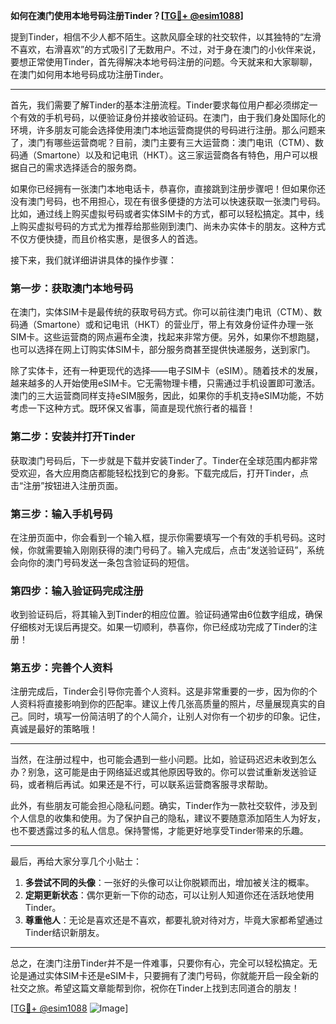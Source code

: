 **如何在澳门使用本地号码注册Tinder？[[TG💪+ @esim1088](https://t.me/s/esim1088)]**

提到Tinder，相信不少人都不陌生。这款风靡全球的社交软件，以其独特的“左滑不喜欢，右滑喜欢”的方式吸引了无数用户。不过，对于身在澳门的小伙伴来说，要想正常使用Tinder，首先得解决本地号码注册的问题。今天就来和大家聊聊，在澳门如何用本地号码成功注册Tinder。

---

首先，我们需要了解Tinder的基本注册流程。Tinder要求每位用户都必须绑定一个有效的手机号码，以便验证身份并接收验证码。在澳门，由于我们身处国际化的环境，许多朋友可能会选择使用澳门本地运营商提供的号码进行注册。那么问题来了，澳门有哪些运营商呢？目前，澳门主要有三大运营商：澳门电讯（CTM）、数码通（Smartone）以及和记电讯（HKT）。这三家运营商各有特色，用户可以根据自己的需求选择适合的服务商。

如果你已经拥有一张澳门本地电话卡，恭喜你，直接跳到注册步骤吧！但如果你还没有澳门号码，也不用担心，现在有很多便捷的方法可以快速获取一张澳门号码。比如，通过线上购买虚拟号码或者实体SIM卡的方式，都可以轻松搞定。其中，线上购买虚拟号码的方式尤为推荐给那些刚到澳门、尚未办实体卡的朋友。这种方式不仅方便快捷，而且价格实惠，是很多人的首选。

接下来，我们就详细讲讲具体的操作步骤：

### **第一步：获取澳门本地号码**
在澳门，实体SIM卡是最传统的获取号码方式。你可以前往澳门电讯（CTM）、数码通（Smartone）或和记电讯（HKT）的营业厅，带上有效身份证件办理一张SIM卡。这些运营商的网点遍布全澳，找起来非常方便。另外，如果你不想跑腿，也可以选择在网上订购实体SIM卡，部分服务商甚至提供快递服务，送到家门。

除了实体卡，还有一种更现代的选择——电子SIM卡（eSIM）。随着技术的发展，越来越多的人开始使用eSIM卡。它无需物理卡槽，只需通过手机设置即可激活。澳门的三大运营商同样支持eSIM服务，因此，如果你的手机支持eSIM功能，不妨考虑一下这种方式。既环保又省事，简直是现代旅行者的福音！

### **第二步：安装并打开Tinder**
获取澳门号码后，下一步就是下载并安装Tinder了。Tinder在全球范围内都非常受欢迎，各大应用商店都能轻松找到它的身影。下载完成后，打开Tinder，点击“注册”按钮进入注册页面。

### **第三步：输入手机号码**
在注册页面中，你会看到一个输入框，提示你需要填写一个有效的手机号码。这时候，你就需要输入刚刚获得的澳门号码了。输入完成后，点击“发送验证码”，系统会向你的澳门号码发送一条包含验证码的短信。

### **第四步：输入验证码完成注册**
收到验证码后，将其输入到Tinder的相应位置。验证码通常由6位数字组成，确保仔细核对无误后再提交。如果一切顺利，恭喜你，你已经成功完成了Tinder的注册！

### **第五步：完善个人资料**
注册完成后，Tinder会引导你完善个人资料。这是非常重要的一步，因为你的个人资料将直接影响到你的匹配率。建议上传几张高质量的照片，尽量展现真实的自己。同时，填写一份简洁明了的个人简介，让别人对你有一个初步的印象。记住，真诚是最好的策略哦！

---

当然，在注册过程中，也可能会遇到一些小问题。比如，验证码迟迟未收到怎么办？别急，这可能是由于网络延迟或其他原因导致的。你可以尝试重新发送验证码，或者稍后再试。如果还是不行，可以联系运营商客服寻求帮助。

此外，有些朋友可能会担心隐私问题。确实，Tinder作为一款社交软件，涉及到个人信息的收集和使用。为了保护自己的隐私，建议不要随意添加陌生人为好友，也不要透露过多的私人信息。保持警惕，才能更好地享受Tinder带来的乐趣。

---

最后，再给大家分享几个小贴士：
1. **多尝试不同的头像**：一张好的头像可以让你脱颖而出，增加被关注的概率。
2. **定期更新状态**：偶尔更新一下你的动态，可以让别人知道你还在活跃地使用Tinder。
3. **尊重他人**：无论是喜欢还是不喜欢，都要礼貌对待对方，毕竟大家都希望通过Tinder结识新朋友。

---

总之，在澳门注册Tinder并不是一件难事，只要你有心，完全可以轻松搞定。无论是通过实体SIM卡还是eSIM卡，只要拥有了澳门号码，你就能开启一段全新的社交之旅。希望这篇文章能帮到你，祝你在Tinder上找到志同道合的朋友！

[[TG💪+ @esim1088](https://t.me/s/esim1088) ![Image](https://i.postimg.cc/4NQfJmqS/Snipaste-2025-05-13-00-14-12.png)]